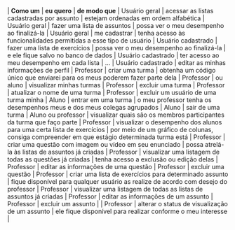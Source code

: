 

 | **Como um** |	**eu quero**	|	**de modo que**	|
Usuário geral	| acessar as listas cadastradas por assunto |	estejam ordenadas em ordem alfabética	|
Usuário geral	| fazer uma lista de assuntos	| possa ver o meu desempenho ao finalizá-la	|
Usuário geral |	me cadastrar | tenha acesso às funcionalidades permitidas a esse tipo de usuário	|
Usuário cadastrado |	fazer uma lista de exercícios	| possa ver o meu desempenho ao finalizá-la	|
e ele fique salvo no banco de dados |
Usuário cadastrado	| ter acesso ao meu desempenho em cada lista |	...	|
Usuário cadastrado |	editar as minhas informações de perfil	|
Professor	| criar uma turma	|	obtenha um código único que enviarei para os meus poderem fazer parte dela	|
Professor	| ou aluno	|	visualizar minhas turmas	|
Professor	|	excluir uma turma		|
Professor	|	atualizar o nome de uma turma		|
Professor	|	excluir um usuário de uma turma minha		|
Aluno	|	entrar em uma turma	|	o meu professor tenha os desempenhos meus e dos meus colegas agrupados	|
Aluno	|	sair de uma turma		|
Aluno ou professor	|	visualizar quais são os membros participantes da turma que faço parte		|
Professor	|	visualizar o desempenho  dos alunos para uma certa lista de exercícios	|	por meio de um gráfico de colunas, consiga compreender em que estágio determinada turma está	|
Professor	|	criar uma questão com imagem ou vídeo em seu enunciado	|	possa atrelá-la às listas de assuntos já criadas	|
Professor	|	visualizar uma listagem de todas as questões já criadas		| tenha acesso a exclusão ou edição delas	|
Professor	|	editar as informações de uma questão		|
Professor	|	excluir uma questão		|
Professor	|	criar uma lista de exercícios para determinado assunto	| fique disponível para qualquer usuário as realize de acordo com desejo do professor 	|
Professor	|	visualizar uma listagem de todas as listas de assuntos já criadas		|
Professor	|	editar as informações de um assunto	|
Professor	|	excluir um assunto	|	|
Professor	|	alterar o status de visualização de um assunto	|	ele fique disponível para realizar conforme o meu interesse	|
